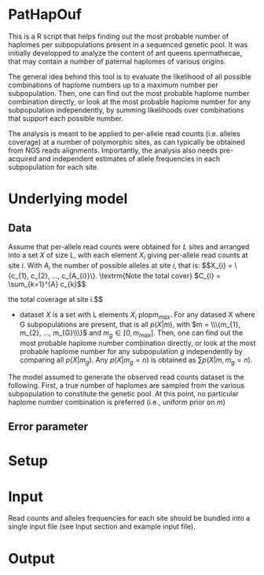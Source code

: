 # PatHapOuf

This is a R script that helps finding out the most probable number of haplomes per subpopulations present in a sequenced genetic pool. It was initially developped to analyze the content of ant queens spermathecae, that may contain a number of paternal haplomes of various origins. 

The general idea behind this tool is to evaluate the likelihood of all possible combinations of haplome numbers up to a maximum number per subpopulation. Then, one can find out the most probable haplome number combination directly, or look at the most probable haplome number for any subpopulation independently, by summing likelihoods over combinations that support each possible number.

The analysis is meant to be applied to per-allele read counts (i.e. alleles coverage) at a number of polymorphic sites, as can typically be obtained from NGS reads alignments. Importantly, the analysis also needs pre-acquired and independent estimates of allele frequencies in each subpopulation for each site.

# Underlying model
## Data
Assume that per-allele read counts were obtained for $L$ sites and arranged into a set $X$ of size $L$, with each element $X_{i}$ giving per-allele read counts at site $i$. With $A_{i}$ the number of possible alleles at site $i$, that is: 
$$X_{i} = \\\{c_{1}, c_{2}, ..., c_{A_{i}}\\\}. \textrm{Note the total cover} $C_{i} = \sum_{k=1}^{A} c_{k}$$

the total coverage at site i.$$

* dataset $X$ is a set with L elements $X_{i}$ 
plop$m_{max}$. For any datased X where G subpopulations are present, that is all $p(X \vert m)$, with $m = \\\{m_{1}, m_{2}, ..., m_{G}\\\}$ and $m_{g} \in [0,m_{max}]$. Then, one can find out the most probable haplome number combination directly, or look at the most probable haplome number for any subpopulation $g$ independently by comparing all $p(X \vert m_{g})$. Any $p(X \vert m_{g} = n)$ is obtained as $\sum{p(X \vert m, m_{g} = n)}$.

The model assumed to generate the observed read counts dataset is the following. First, a true number of haplomes are sampled from the various subpopulation to constitute the genetic pool. At this point, no particular haplome number combination is preferred (i.e., uniform prior on $m$) 

## Error parameter
# Setup
# Input

Read counts and alleles frequencies for each site should be bundled into a single input file (see Input section and example input file).
# Output
